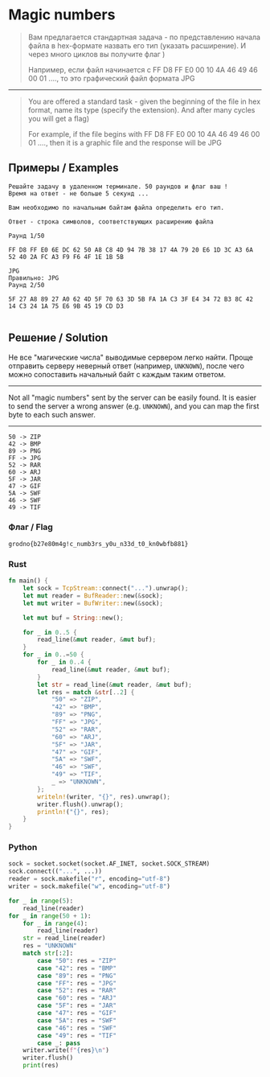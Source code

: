 # Magic numbers

> Вам предлагается стандартная задача - по представлению начала файла в hex-формате назвать его тип (указать расширение). И через много циклов вы получите флаг )
>
> Например, если файл начинается с FF D8 FF E0 00 10 4A 46 49 46 00 01 ...., то это графический файл формата JPG

---

> You are offered a standard task - given the beginning of the file in hex format, name its type (specify the extension). And after many cycles you will get a flag)
>
> For example, if the file begins with FF D8 FF E0 00 10 4A 46 49 46 00 01 ...., then it is a graphic file and the response will be JPG

## Примеры / Examples

```plain
Решайте задачу в удаленном терминале. 50 раундов и флаг ваш !
Время на ответ - не больше 5 секунд ...

Вам необходимо по начальным байтам файла определить его тип.

Ответ - строка символов, соответствующих расширению файла

Раунд 1/50

FF D8 FF E0 6E DC 62 50 A8 C8 4D 94 7B 38 17 4A 79 20 E6 1D 3C A3 6A 52 40 2A FC A3 F9 F6 4F 1E 1B 5B

JPG
Правильно: JPG
Раунд 2/50

5F 27 A8 89 27 A0 62 4D 5F 70 63 3D 5B FA 1A C3 3F E4 34 72 B3 8C 42 14 C3 24 1A 75 E6 9B 45 19 CD D3


```

## Решение / Solution

Не все "магические числа" выводимые сервером легко найти. Проще отправить серверу неверный ответ
(например, `UNKNOWN`), после чего можно сопоставить начальный байт с каждым таким ответом.

---

Not all "magic numbers" sent by the server can be easily found. It is easier to send the server a
wrong answer (e.g. `UNKNOWN`), and you can map the first byte to each such answer.

---

```plain
50 -> ZIP
42 -> BMP
89 -> PNG
FF -> JPG
52 -> RAR
60 -> ARJ
5F -> JAR
47 -> GIF
5A -> SWF
46 -> SWF
49 -> TIF
```

### Флаг / Flag

```plain
grodno{b27e80m4g!c_numb3rs_y0u_n33d_t0_kn0wbfb881}
```

### Rust

```rust
fn main() {
    let sock = TcpStream::connect("...").unwrap();
    let mut reader = BufReader::new(&sock);
    let mut writer = BufWriter::new(&sock);

    let mut buf = String::new();

    for _ in 0..5 {
        read_line(&mut reader, &mut buf);
    }
    for _ in 0..=50 {
        for _ in 0..4 {
            read_line(&mut reader, &mut buf);
        }
        let str = read_line(&mut reader, &mut buf);
        let res = match &str[..2] {
            "50" => "ZIP",
            "42" => "BMP",
            "89" => "PNG",
            "FF" => "JPG",
            "52" => "RAR",
            "60" => "ARJ",
            "5F" => "JAR",
            "47" => "GIF",
            "5A" => "SWF",
            "46" => "SWF",
            "49" => "TIF",
            _ => "UNKNOWN",
        };
        writeln!(writer, "{}", res).unwrap();
        writer.flush().unwrap();
        println!("{}", res);
    }
}
```

### Python

```python
sock = socket.socket(socket.AF_INET, socket.SOCK_STREAM)
sock.connect(("...", ...))
reader = sock.makefile("r", encoding="utf-8")
writer = sock.makefile("w", encoding="utf-8")

for _ in range(5):
    read_line(reader)
for _ in range(50 + 1):
    for _ in range(4):
        read_line(reader)
    str = read_line(reader)
    res = "UNKNOWN"
    match str[:2]:
        case "50": res = "ZIP"
        case "42": res = "BMP"
        case "89": res = "PNG"
        case "FF": res = "JPG"
        case "52": res = "RAR"
        case "60": res = "ARJ"
        case "5F": res = "JAR"
        case "47": res = "GIF"
        case "5A": res = "SWF"
        case "46": res = "SWF"
        case "49": res = "TIF"
        case _: pass
    writer.write(f"{res}\n")
    writer.flush()
    print(res)
```
